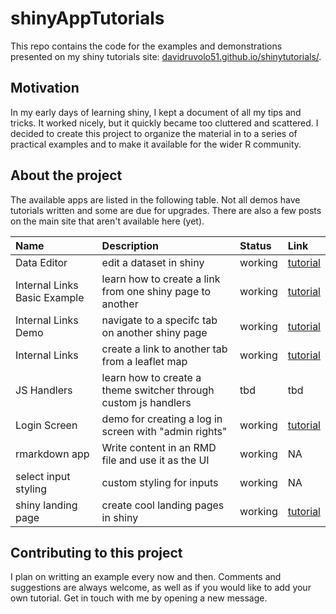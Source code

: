 # shinyAppTutorials

This repo contains the code for the examples and demonstrations presented on my shiny tutorials site: [davidruvolo51.github.io/shinytutorials/](https://davidruvolo51.github.io/shinytutorials/). 

## Motivation

In my early days of learning shiny, I kept a document of all my tips and tricks. It worked nicely, but it quickly became too cluttered and scattered. I decided to create this project to organize the material in to a series of practical examples and to make it available for the wider R community.

## About the project

The available apps are listed in the following table. Not all demos have tutorials written and some are due for upgrades. There are also a few posts on the main site that aren't available here (yet).

| Name | Description | Status | Link |
| :--- | :---        | :----  | :--- |
| Data Editor | edit a dataset in shiny | working | [tutorial](https://davidruvolo51.github.io/shinytutorials/data-editor/)
| Internal Links Basic Example | learn how to create a link from one shiny page to another | working | [tutorial](https://davidruvolo51.github.io/shinytutorials/internal-links-a/)
| Internal Links Demo | navigate to a specifc tab on another shiny page | working | [tutorial](https://davidruvolo51.github.io/shinytutorials/internal-links-c/)
| Internal Links | create a link to another tab from a leaflet map | working | [tutorial](https://davidruvolo51.github.io/shinytutorials/internal-links-b/)
| JS Handlers | learn how to create a theme switcher through custom js handlers | tbd | tbd |
| Login Screen | demo for creating a log in screen with "admin rights" | working | [tutorial](https://davidruvolo51.github.io/shinytutorials/login-screen/)
| rmarkdown app | Write content in an RMD file and use it as the UI | working | NA |
| select input styling | custom styling for inputs | working | NA |
| shiny landing page | create cool landing pages in shiny | working | [tutorial](https://davidruvolo51.github.io/shinytutorials/landing-page/)


## Contributing to this project

I plan on writting an example every now and then. Comments and suggestions are always welcome, as well as if you would like to add your own tutorial. Get in touch with me by opening a new message.  

